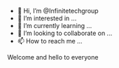 - 👋 Hi, I’m @Infinitetechgroup
- 👀 I’m interested in ...
- 🌱 I’m currently learning ...
- 💞️ I’m looking to collaborate on ...
- 📫 How to reach me ...

<!---
Infinitetechgroup/Infinitetechgroup is a ✨ special ✨ repository because its `README.md` (this file) appears on your GitHub profile.
You can click the Preview link to take a look at your changes.
--->
Welcome and hello to everyone 
